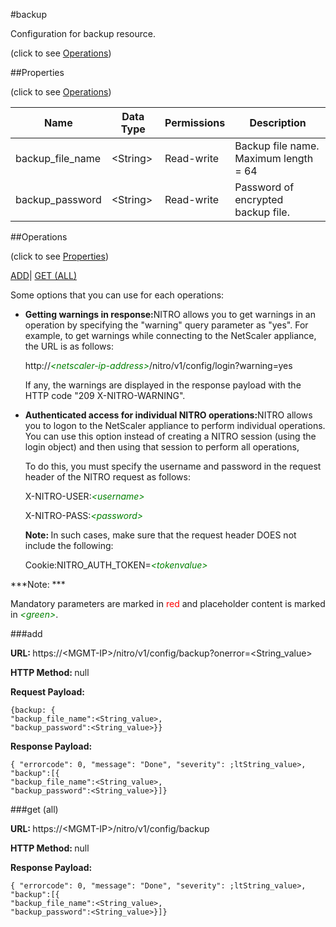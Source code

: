 #backup



Configuration for backup resource.

<span>(click to see [Operations](#operations))</span>



##Properties 

<span>(click to see [Operations](#operations))</span>





<table><thead><tr><th>Name</th><th>Data Type</th><th>Permissions</th><th>Description</th></tr></thead><tbody><tr><td>backup_file_name</td><td>&lt;String></td><td>Read-write</td><td>Backup file name.<br>Maximum length = 64</td></tr><tr><td>backup_password</td><td>&lt;String></td><td>Read-write</td><td>Password of encrypted backup file.</td></tr></tbody></table>

##Operations 

<span>(click to see [Properties](#properties))</span>





[ADD](#add)| [GET (ALL)](#get-all)





Some options that you can use for each operations:

<ul><li><p><b>Getting warnings in response:</b>NITRO allows you to get warnings in an operation by specifying the "warning" query parameter as "yes". For example, to get warnings while connecting to the NetScaler appliance, the URL is as follows:</p><p>http://<span style="color:green;font-style:italic;">&lt;netscaler-ip-address&gt;</span>/nitro/v1/config/login?warning=yes</p><p>If any, the warnings are displayed in the response payload with the HTTP code "209 X-NITRO-WARNING".</p></li><li><p><b>Authenticated access for individual NITRO operations:</b>NITRO allows you to logon to the NetScaler appliance to perform individual operations. You can use this option instead of creating a NITRO session (using the login object) and then using that session to perform all operations,</p><p>To do this, you must specify the username and password in the request header of the NITRO request as follows:</p><p>X-NITRO-USER:<span style="color:green;font-style:italic;">&lt;username&gt;</span></p><p>X-NITRO-PASS:<span style="color:green;font-style:italic;">&lt;password&gt;</span></p><p><b>Note: </b>In such cases, make sure that the request header DOES not include the following:</p><p>Cookie:NITRO_AUTH_TOKEN=<span style="color:green;font-style:italic;">&lt;tokenvalue&gt;</span></p></li></ul>







***Note: *** 

Mandatory parameters are marked in <span style="color:#FF0000;">red</span> and placeholder content is marked in <span style="color:green;font-style:italic">&lt;green&gt;</span>.



###add







<b>URL: </b>https://&lt;MGMT-IP&gt;/nitro/v1/config/backup?onerror=&lt;String_value&gt;

<b>HTTP Method: </b>null

<b>Request Payload: </b>
```
{backup: {
"backup_file_name":<String_value>,
"backup_password":<String_value>}}
```

<b>Response Payload: </b>
```
{ "errorcode": 0, "message": "Done", "severity": ;ltString_value>, "backup":[{
"backup_file_name":<String_value>,
"backup_password":<String_value>}]}
```







###get (all)







<b>URL: </b>https://&lt;MGMT-IP&gt;/nitro/v1/config/backup

<b>HTTP Method: </b>null

<b>Response Payload: </b>
```
{ "errorcode": 0, "message": "Done", "severity": ;ltString_value>, "backup":[{
"backup_file_name":<String_value>,
"backup_password":<String_value>}]}
```








